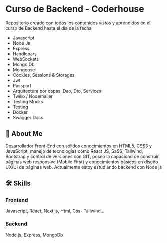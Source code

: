 # Curso de Backend - Coderhouse

Repositorio creado con todos los contenidos vistos y aprendidos en el curso de Backend hasta el dia de la fecha

- Javascript
- Node Js
- Express
- Handlebars
- WebSockets
- Mongo Db
- Mongoose
- Cookies, Sessions & Storages
- Jwt
- Passport
- Arquitectura por capas, Dao, Dto, Services
- Twilio / Nodemailer
- Testing Mocks
- Testing
- Docker 
- Swagger Docs
## 🚀 About Me

Desarrollador Front-End con sólidos conocimientos en HTML5, CSS3 y JavaScript, manejo de tecnologías cómo React JS, SaSS, Tailwind, Bootstrap y control de versiones con GIT, poseo la capacidad de construir páginas web responsive (Mobile First) y conocimientos básicos en diseño UX/UI de páginas web.
Actualmente estoy estudiando backend con Node js

## 🛠 Skills

### Frontend

Javascript, React, Next js, Html, Css- Tailwind...

### Backend

Node js, Express, MongoDb
